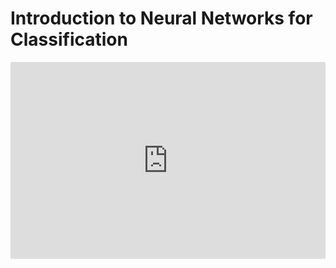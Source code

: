 # Introduction to Neural Networks for Classification

<iframe width="100%" height="315" src="https://youtube.com/embed/iqQgED9vV7k" title="YouTube video player" frameborder="0" allow="accelerometer; autoplay; clipboard-write; encrypted-media; gyroscope; picture-in-picture" allowfullscreen></iframe>